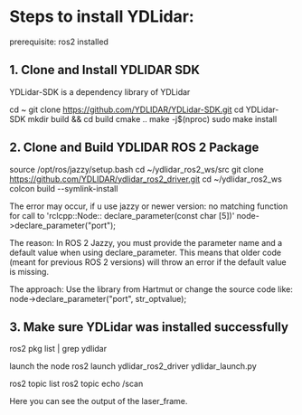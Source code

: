 # Steps to install YDLidar:
prerequisite: ros2 installed

## 1. Clone and Install YDLIDAR SDK
YDLidar-SDK is a dependency library of YDLidar

cd ~
git clone https://github.com/YDLIDAR/YDLidar-SDK.git
cd YDLidar-SDK
mkdir build && cd build
cmake ..
make -j$(nproc)
sudo make install

## 2. Clone and Build YDLIDAR ROS 2 Package

source /opt/ros/jazzy/setup.bash
cd ~/ydlidar_ros2_ws/src
git clone https://github.com/YDLIDAR/ydlidar_ros2_driver.git
cd ~/ydlidar_ros2_ws
colcon build --symlink-install

The error may occur, if u use jazzy or newer version: 
no matching function for call to 'rclcpp::Node:: declare_parameter(const char [5])' node->declare_parameter("port");

The reason:
In ROS 2 Jazzy, you must provide the parameter name and a default value when using declare_parameter. This means that older code (meant for previous ROS 2 versions) will throw an error if the default value is missing.

The approach:
Use the library from Hartmut or change the source code like:
node->declare_parameter("port", str_optvalue);

## 3. Make sure YDLidar was installed successfully
ros2 pkg list | grep ydlidar

launch the node
ros2 launch ydlidar_ros2_driver ydlidar_launch.py

ros2 topic list
ros2 topic echo /scan

Here you can see the output of the laser_frame.
